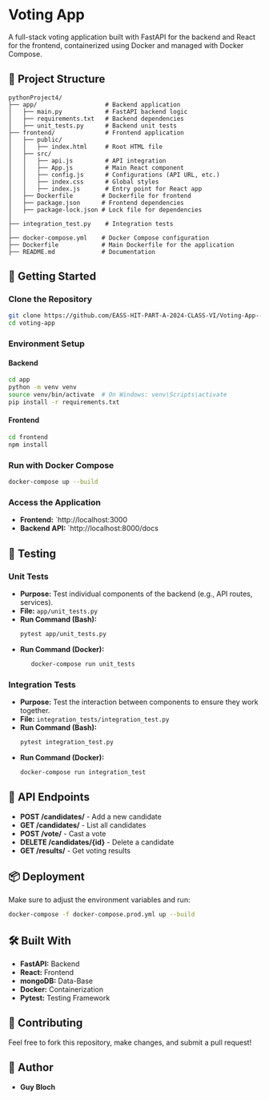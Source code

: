 # Voting App

A full-stack voting application built with FastAPI for the backend and React for the frontend, containerized using Docker and managed with Docker Compose.

## 📁 Project Structure

```
pythonProject4/
├── app/                   # Backend application
│   ├── main.py            # FastAPI backend logic
│   ├── requirements.txt   # Backend dependencies
│   ├── unit_tests.py      # Backend unit tests
├── frontend/              # Frontend application
│   ├── public/
│   │   ├── index.html     # Root HTML file
│   ├── src/
│   │   ├── api.js         # API integration
│   │   ├── App.js         # Main React component
│   │   ├── config.js      # Configurations (API URL, etc.)
│   │   ├── index.css      # Global styles
│   │   ├── index.js       # Entry point for React app
│   ├── Dockerfile        # Dockerfile for frontend
│   ├── package.json      # Frontend dependencies
│   ├── package-lock.json # Lock file for dependencies
│
├── integration_test.py    # Integration tests
│
├── docker-compose.yml    # Docker Compose configuration
├── Dockerfile            # Main Dockerfile for the application
├── README.md             # Documentation
```

## 🚀 Getting Started

### Clone the Repository
```bash
git clone https://github.com/EASS-HIT-PART-A-2024-CLASS-VI/Voting-App---Guy-Bloch.git
cd voting-app
```

### Environment Setup

#### Backend
```bash
cd app
python -m venv venv
source venv/bin/activate  # On Windows: venv\Scripts\activate
pip install -r requirements.txt
```

#### Frontend
```bash
cd frontend
npm install
```

### Run with Docker Compose
```bash
docker-compose up --build
```

### Access the Application
- **Frontend:** `http://localhost:3000
- **Backend API:** `http://localhost:8000/docs

## 🧪 Testing

### Unit Tests
- **Purpose:** Test individual components of the backend (e.g., API routes, services).
- **File:** `app/unit_tests.py`
- **Run Command (Bash):**
  ```bash
  pytest app/unit_tests.py
  ```
- **Run Command (Docker):**
  ```bash
     docker-compose run unit_tests
  ```

### Integration Tests
- **Purpose:** Test the interaction between components to ensure they work together.
- **File:** `integration_tests/integration_test.py`
- **Run Command (Bash):**
  ```bash
  pytest integration_test.py
  ```
- **Run Command (Docker):**
  ```bash
  docker-compose run integration_test
  ```

## 📜 API Endpoints
- **POST /candidates/** - Add a new candidate
- **GET /candidates/** - List all candidates
- **POST /vote/** - Cast a vote
- **DELETE /candidates/{id}** - Delete a candidate
- **GET /results/** - Get voting results

## 📦 Deployment
Make sure to adjust the environment variables and run:
```bash
docker-compose -f docker-compose.prod.yml up --build
```

## 🛠️ Built With
- **FastAPI:** Backend
- **React:** Frontend
- **mongoDB:** Data-Base
- **Docker:** Containerization
- **Pytest:** Testing Framework

## 🤝 Contributing
Feel free to fork this repository, make changes, and submit a pull request!

## 👤 Author
- **Guy Bloch**

